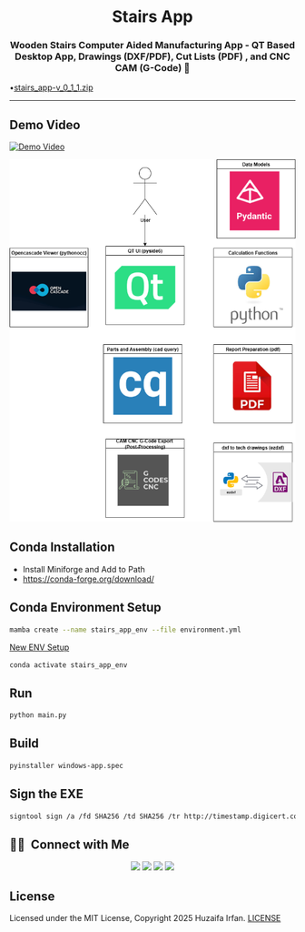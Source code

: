 <div align="center">
  <h1>Stairs App</h1>
  <p><h3 align="center">Wooden Stairs Computer Aided Manufacturing App - QT Based Desktop App, Drawings (DXF/PDF), Cut Lists (PDF) , and CNC CAM (G-Code) 🚀</h3></p>
</div>


•[stairs_app-v_0_1_1.zip](https://www.dropbox.com/scl/fi/xw6l0cs4n27cywsw9sdpo/stairs_app-v_0_1_1.zip?rlkey=g90mzfz23nyinukjzymnkp4fg&st=adue9u1o&dl=0)

<hr>

## Demo Video

[![Demo Video](https://img.youtube.com/vi/zCyjUjtQt80/0.jpg)](https://www.youtube.com/watch?v=zCyjUjtQt80)


![overview](overview.drawio.png)


## Conda Installation

- Install Miniforge and Add to Path
- https://conda-forge.org/download/


## Conda Environment Setup

```sh
mamba create --name stairs_app_env --file environment.yml
```

[New ENV Setup](env.md)

```sh
conda activate stairs_app_env
```

## Run

```sh
python main.py
```

## Build

```sh
pyinstaller windows-app.spec
```

## Sign the EXE

```sh
signtool sign /a /fd SHA256 /td SHA256 /tr http://timestamp.digicert.com stairs_app.exe
```



## 🤝🏻 &nbsp;Connect with Me

<p align="center">
<a href="https://www.huzaifairfan.com"><img src="https://img.shields.io/badge/-huzaifairfan.com-1aa260?style=flat&logo=Google-Chrome&logoColor=white"/></a>
<a href="https://github.com/HuzaifaIrfan/"><img src="https://img.shields.io/badge/-Github-4078c0?style=flat&logo=Github&logoColor=white"/></a>
<a href="mailto:hi@huzaifairfan.com"><img src="https://img.shields.io/badge/-hi@huzaifairfan.com-c71610?style=flat&logo=Gmail&logoColor=white"/></a>
<a href="https://www.upwork.com/freelancers/huzaifairfan2001"><img src="https://img.shields.io/badge/-Upwork-14a800?style=flat&logo=Upwork&logoColor=white"/></a>
</p>

## License

Licensed under the MIT License, Copyright 2025 Huzaifa Irfan. [LICENSE](LICENSE)